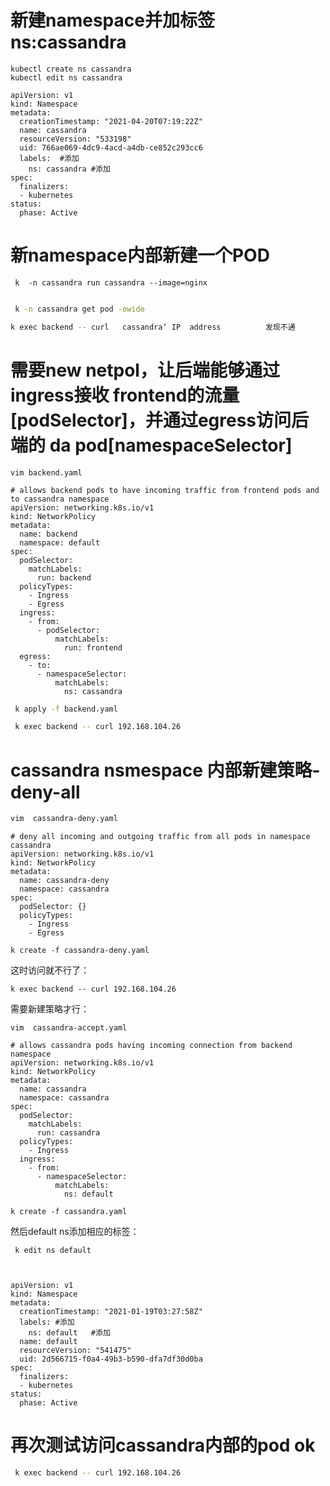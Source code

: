 #  新建namespace并加标签   ns:cassandra


```
kubectl create ns cassandra
kubectl edit ns cassandra	

```

```
apiVersion: v1
kind: Namespace
metadata:
  creationTimestamp: "2021-04-20T07:19:22Z"
  name: cassandra
  resourceVersion: "533198"
  uid: 766ae069-4dc9-4acd-a4db-ce852c293cc6
  labels:  #添加
    ns: cassandra #添加
spec:
  finalizers:
  - kubernetes
status:
  phase: Active

```

#  新namespace内部新建一个POD


```
 k  -n cassandra run cassandra --image=nginx


```

```bash
 k -n cassandra get pod -owide
```

```bash
k exec backend -- curl   cassandra‘ IP  address          发现不通 
```

#  需要new netpol，让后端能够通过ingress接收 frontend的流量[podSelector]，并通过egress访问后端的 da pod[namespaceSelector]


```
vim backend.yaml

```


```
# allows backend pods to have incoming traffic from frontend pods and to cassandra namespace
apiVersion: networking.k8s.io/v1
kind: NetworkPolicy
metadata:
  name: backend
  namespace: default
spec:
  podSelector:
    matchLabels:
      run: backend
  policyTypes:
    - Ingress
    - Egress
  ingress:
    - from:
      - podSelector:
          matchLabels:
            run: frontend
  egress:
    - to:
      - namespaceSelector:
          matchLabels:
            ns: cassandra
```

```bash
 k apply -f backend.yaml
```


```bash
 k exec backend -- curl 192.168.104.26
```


#   cassandra nsmespace 内部新建策略-deny-all

```bash
vim  cassandra-deny.yaml
```

```
# deny all incoming and outgoing traffic from all pods in namespace cassandra
apiVersion: networking.k8s.io/v1
kind: NetworkPolicy
metadata:
  name: cassandra-deny
  namespace: cassandra
spec:
  podSelector: {}
  policyTypes:
    - Ingress
    - Egress
```



```
k create -f cassandra-deny.yaml 
```
这时访问就不行了：

```
k exec backend -- curl 192.168.104.26
```

需要新建策略才行：


```
vim  cassandra-accept.yaml 
```

```
# allows cassandra pods having incoming connection from backend namespace
apiVersion: networking.k8s.io/v1
kind: NetworkPolicy
metadata:
  name: cassandra
  namespace: cassandra
spec:
  podSelector:
    matchLabels:
      run: cassandra
  policyTypes:
    - Ingress
  ingress:
    - from:
      - namespaceSelector:
          matchLabels:
            ns: default
```

```
k create -f cassandra.yaml 
```
然后default ns添加相应的标签：

```
 k edit ns default



```

```
apiVersion: v1
kind: Namespace
metadata:
  creationTimestamp: "2021-01-19T03:27:58Z"
  labels: #添加
    ns: default   #添加
  name: default
  resourceVersion: "541475"
  uid: 2d566715-f0a4-49b3-b590-dfa7df30d0ba
spec:
  finalizers:
  - kubernetes
status:
  phase: Active
```
#  再次测试访问cassandra内部的pod ok 

```bash
 k exec backend -- curl 192.168.104.26
```
